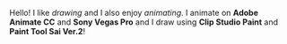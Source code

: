 Hello! I like *drawing* and I also enjoy *animating*. I animate on __Adobe Animate CC__ and __Sony Vegas Pro__ and I draw using __Clip Studio Paint__ and __Paint Tool Sai Ver.2__!
